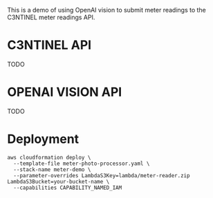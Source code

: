This is a demo of using OpenAI vision to submit meter readings to the C3NTINEL meter readings API.


# C3NTINEL API

TODO

# OPENAI VISION API

TODO

# Deployment

~~~~
aws cloudformation deploy \
  --template-file meter-photo-processor.yaml \
  --stack-name meter-demo \
  --parameter-overrides LambdaS3Key=lambda/meter-reader.zip LambdaS3Bucket=your-bucket-name \
  --capabilities CAPABILITY_NAMED_IAM
~~~~
